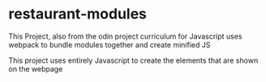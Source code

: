 # restaurant-modules
This Project, also from the odin project curriculum for Javascript uses webpack to bundle modules together and create minified JS

This project uses entirely Javascript to create the elements that are shown on the webpage
